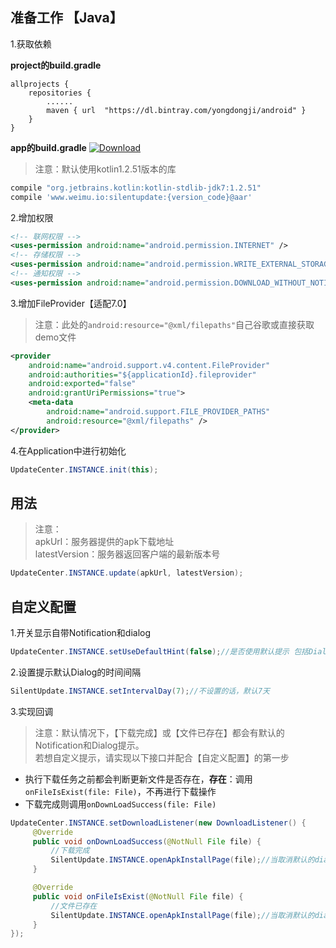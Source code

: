 ## 准备工作 【Java】
1.获取依赖

**project的build.gradle**

```
allprojects {
    repositories {
        ......        
        maven { url  "https://dl.bintray.com/yongdongji/android" }
    }
}
```
**app的build.gradle**
[ ![Download](https://api.bintray.com/packages/yongdongji/android/silentupdate/images/download.svg) ](https://bintray.com/yongdongji/android/silentupdate/_latestVersion)

> 注意：默认使用kotlin1.2.51版本的库

```gradle
compile "org.jetbrains.kotlin:kotlin-stdlib-jdk7:1.2.51"
compile 'www.weimu.io:silentupdate:{version_code}@aar'
```

2.增加权限

```xml
<!-- 联网权限 -->
<uses-permission android:name="android.permission.INTERNET" />
<!-- 存储权限 -->
<uses-permission android:name="android.permission.WRITE_EXTERNAL_STORAGE" />
<!-- 通知权限 -->
<uses-permission android:name="android.permission.DOWNLOAD_WITHOUT_NOTIFICATION" />

```       
3.增加FileProvider【适配7.0】

> 注意：此处的```android:resource="@xml/filepaths"```自己谷歌或直接获取demo文件

```xml
<provider
    android:name="android.support.v4.content.FileProvider"
    android:authorities="${applicationId}.fileprovider"
    android:exported="false"
    android:grantUriPermissions="true">
    <meta-data
        android:name="android.support.FILE_PROVIDER_PATHS"
        android:resource="@xml/filepaths" />
</provider>
```


4.在Application中进行初始化

```java
UpdateCenter.INSTANCE.init(this);
```


## 用法
> 注意：<br>
apkUrl：服务器提供的apk下载地址<br>
latestVersion：服务器返回客户端的最新版本号

```java
UpdateCenter.INSTANCE.update(apkUrl, latestVersion);
```

## 自定义配置
1.开关显示自带Notification和dialog<br>

```java
UpdateCenter.INSTANCE.setUseDefaultHint(false);//是否使用默认提示 包括Dialog和Notification
```

2.设置提示默认Dialog的时间间隔
```java
SilentUpdate.INSTANCE.setIntervalDay(7);//不设置的话，默认7天
```

3.实现回调<br>
> 注意：默认情况下，【下载完成】或【文件已存在】都会有默认的Notification和Dialog提示。<br>
若想自定义提示，请实现以下接口并配合【自定义配置】的第一步

* 执行下载任务之前都会判断更新文件是否存在，**存在**：调用`onFileIsExist(file: File)`，不再进行下载操作
* 下载完成则调用`onDownLoadSuccess(file: File)`

```java
UpdateCenter.INSTANCE.setDownloadListener(new DownloadListener() {
     @Override
     public void onDownLoadSuccess(@NotNull File file) {
         //下载完成
         SilentUpdate.INSTANCE.openApkInstallPage(file);//当取消默认的dialog时
     }

     @Override
     public void onFileIsExist(@NotNull File file) {
         //文件已存在
         SilentUpdate.INSTANCE.openApkInstallPage(file);//当取消默认的dialog时
     }
});
```

